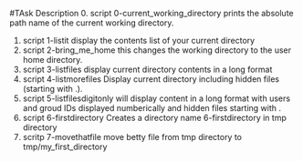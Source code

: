 #TAsk Description 
0. script 0-current_working_directory prints the absolute path name of the current working directory.
1. script 1-listit display the contents list of your current directory
2. script 2-bring_me_home this changes the working directory to the user home directory.
3. script 3-listfiles display current directory contents in a long format 
4. script 4-listmorefiles Display current directory including hidden files (starting with .).
4. script 5-listfilesdigitonly will display content in a long format with users and groud IDs displayed numberically and hidden files starting with .
5. script 6-firstdirectory Creates a directory name 6-firstdirectory in tmp directory 
6. scritp 7-movethatfile move betty file from tmp directory to tmp/my_first_directory
